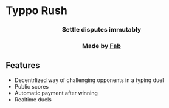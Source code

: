 # Typpo Rush

<div align="center">
    <h3>Settle disputes immutably</h3>
    <h3>Made by <a href="https://github.com/fabrobles92">Fab</a></h3>
</div>

## Features

- Decentrlized way of challenging opponents in a typing duel
- Public scores
- Automatic payment after winning
- Realtime duels
